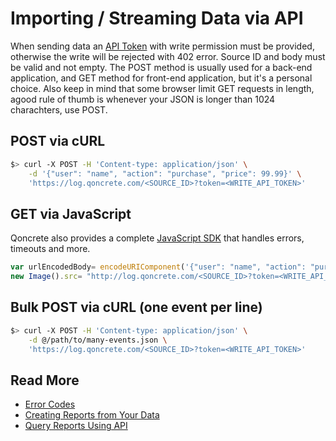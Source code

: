 # Importing / Streaming Data via API

When sending data an [API Token](/resources/common/data-access-api-keys.md) with write permission must be provided, otherwise the write will be rejected with 402 error. Source ID and body must be valid and not empty. The POST method is usually used for a back-end application, and GET method for front-end application, but it's a personal choice. Also keep in mind that some browser limit GET requests in length, agood rule of thumb is whenever your JSON is longer than 1024 charachters, use POST.

## POST via cURL
```bash
$> curl -X POST -H 'Content-type: application/json' \
    -d '{"user": "name", "action": "purchase", "price": 99.99}' \
    'https://log.qoncrete.com/<SOURCE_ID>?token=<WRITE_API_TOKEN>'
```

## GET via JavaScript
Qoncrete also provides a complete [JavaScript SDK](/resources/importing-data/javascript-sdk.md) that handles errors, timeouts and more.
```js
var urlEncodedBody= encodeURIComponent('{"user": "name", "action": "purchase", "price": 99.99}')
new Image().src= "http://log.qoncrete.com/<SOURCE_ID>?token=<WRITE_API_TOKEN>&body=" + urlEncodedBody
```

## Bulk POST via cURL (one event per line)
```bash
$> curl -X POST -H 'Content-type: application/json' \
    -d @/path/to/many-events.json \
    'https://log.qoncrete.com/<SOURCE_ID>?token=<WRITE_API_TOKEN>'
```

## Read More
 * [Error Codes](/resources/importing-data/error-codes.md)
 * [Creating Reports from Your Data](/resources/analyzing-data/creating-reports.md)
 * [Query Reports Using API](/resources/report-querying/api.md)